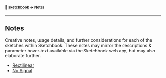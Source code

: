 #### <sup>:notebook: [sketchbook](../README.md) → Notes</sup>
---

## Notes

Creative notes, usage details, and further considerations for each of the sketches within Sketchbook. These notes may mirror the descriptions & parameter hover-text available via the Sketchbook web app, but may also elaborate further.

- [Rectilinear](./rectilinear.md)
- [No Signal](./no-signal.md)